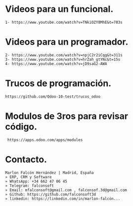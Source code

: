 # Videos para un funcional.
 ``` 
1- https://www.youtube.com/watch?v=TNkiOZY8MhE&t=783s
 ``` 
 
 
# Videos para un programador.
 ``` 
2- https://www.youtube.com/watch?v=npjC2r2iCqg&t=311s
3- https://www.youtube.com/watch?v=hrZah_gtYNc&t=15s
4- https://www.youtube.com/watch?v=jD9saG2-AWA
 ```
 
 # Trucos de programación.
  ```
 https://github.com/Odoo-10-test/trucos_odoo
  ```
  
# Modulos de 3ros para revisar código.
 ```
  https://apps.odoo.com/apps/modules
 ```
 
 # Contacto.
  ``` 
 Marlon Falcón Hernández | Madrid, España
» ERP, CRM y Software
» WhatsApp: +34 662 47 06 45
» Telegram: falconsoft
» Email: mfalconsoft@gmail.com , falconsof.3d@gmail.com
» Github: https://github.com/falconsoft3d
» linkedin: https://linkedin.com/in/marlon-falcón...
  ``` 
 
 
